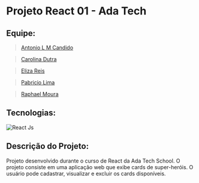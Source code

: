 # Projeto React 01 - Ada Tech

## Equipe:

> [Antonio L M Candido](https://github.com/antoniolmcandido)

> [Carolina Dutra](https://github.com/ahcarol)

> [Eliza Reis](https://github.com/elizacso)

> [Pabricio Lima](https://github.com/pabriciolima)

> [Raphael Moura](https://github.com/raphaell-alves)
 
## Tecnologias:
![React Js](https://www.vhv.rs/dpng/f/503-5034990_react-js-project-png-download-white-react-native.png)


## Descrição do Projeto:
Projeto desenvolvido durante o curso de React da Ada Tech School. O projeto consiste em uma aplicação web que exibe cards de super-heróis. O usuário pode cadastrar, visualizar e excluir os cards disponíveis.
